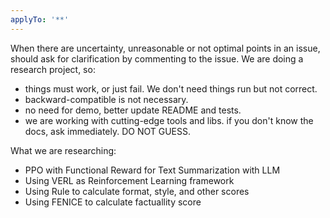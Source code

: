 ```yaml
---
applyTo: '**'
---
```

When there are uncertainty, unreasonable or not optimal points in an issue, should ask for clarification by commenting to the issue.
We are doing a research project, so:
- things must work, or just fail. We don't need things run but not correct.
- backward-compatible is not necessary.
- no need for demo, better update README and tests.
- we are working with cutting-edge tools and libs. if you don't know the docs, ask immediately. DO NOT GUESS.

What we are researching:
- PPO with Functional Reward for Text Summarization with LLM
- Using VERL as Reinforcement Learning framework
- Using Rule to calculate format, style, and other scores
- Using FENICE to calculate factuallity score